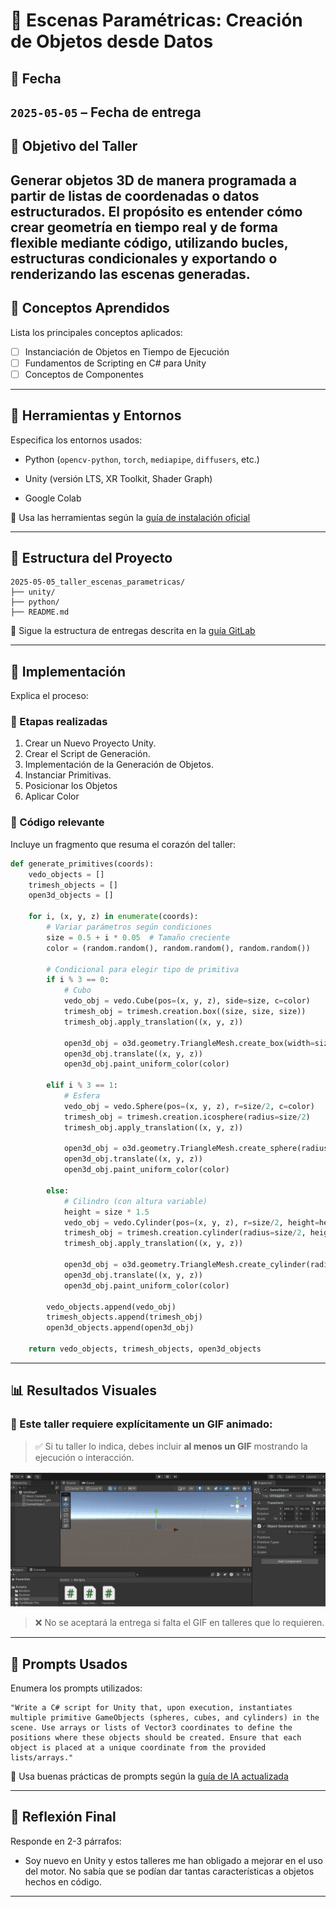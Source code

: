 # 🧪 Escenas Paramétricas: Creación de Objetos desde Datos

## 📅 Fecha
`2025-05-05` – Fecha de entrega 
---

## 🎯 Objetivo del Taller

Generar objetos 3D de manera programada a partir de listas de coordenadas o datos estructurados. El propósito es entender cómo crear geometría en tiempo real y de forma flexible mediante código, utilizando bucles, estructuras condicionales y exportando o renderizando las escenas generadas.
---

## 🧠 Conceptos Aprendidos

Lista los principales conceptos aplicados:

- [ ] Instanciación de Objetos en Tiempo de Ejecución
- [ ] Fundamentos de Scripting en C# para Unity
- [ ] Conceptos de Componentes

---

## 🔧 Herramientas y Entornos

Especifica los entornos usados:

- Python (`opencv-python`, `torch`, `mediapipe`, `diffusers`, etc.)
- Unity (versión LTS, XR Toolkit, Shader Graph)

- Google Colab

📌 Usa las herramientas según la [guía de instalación oficial](./guia_instalacion_entornos_visual.md)

---

## 📁 Estructura del Proyecto

```
2025-05-05_taller_escenas_parametricas/
├── unity/               
├── python/                 
├── README.md
```

📎 Sigue la estructura de entregas descrita en la [guía GitLab](./guia_gitlab_computacion_visual.md)

---

## 🧪 Implementación

Explica el proceso:

### 🔹 Etapas realizadas
1. Crear un Nuevo Proyecto Unity.
2. Crear el Script de Generación.
3. Implementación de la Generación de Objetos.
4. Instanciar Primitivas.
5. Posicionar los Objetos
6. Aplicar Color

### 🔹 Código relevante

Incluye un fragmento que resuma el corazón del taller:

```python
def generate_primitives(coords):
    vedo_objects = []
    trimesh_objects = []
    open3d_objects = []

    for i, (x, y, z) in enumerate(coords):
        # Variar parámetros según condiciones
        size = 0.5 + i * 0.05  # Tamaño creciente
        color = (random.random(), random.random(), random.random())

        # Condicional para elegir tipo de primitiva
        if i % 3 == 0:
            # Cubo
            vedo_obj = vedo.Cube(pos=(x, y, z), side=size, c=color)
            trimesh_obj = trimesh.creation.box((size, size, size))
            trimesh_obj.apply_translation((x, y, z))

            open3d_obj = o3d.geometry.TriangleMesh.create_box(width=size, height=size, depth=size)
            open3d_obj.translate((x, y, z))
            open3d_obj.paint_uniform_color(color)

        elif i % 3 == 1:
            # Esfera
            vedo_obj = vedo.Sphere(pos=(x, y, z), r=size/2, c=color)
            trimesh_obj = trimesh.creation.icosphere(radius=size/2)
            trimesh_obj.apply_translation((x, y, z))

            open3d_obj = o3d.geometry.TriangleMesh.create_sphere(radius=size/2)
            open3d_obj.translate((x, y, z))
            open3d_obj.paint_uniform_color(color)

        else:
            # Cilindro (con altura variable)
            height = size * 1.5
            vedo_obj = vedo.Cylinder(pos=(x, y, z), r=size/2, height=height, axis=(0, 1, 0), c=color)
            trimesh_obj = trimesh.creation.cylinder(radius=size/2, height=height)
            trimesh_obj.apply_translation((x, y, z))

            open3d_obj = o3d.geometry.TriangleMesh.create_cylinder(radius=size/2, height=height)
            open3d_obj.translate((x, y, z))
            open3d_obj.paint_uniform_color(color)

        vedo_objects.append(vedo_obj)
        trimesh_objects.append(trimesh_obj)
        open3d_objects.append(open3d_obj)

    return vedo_objects, trimesh_objects, open3d_objects

```

---

## 📊 Resultados Visuales

### 📌 Este taller **requiere explícitamente un GIF animado**:

> ✅ Si tu taller lo indica, debes incluir **al menos un GIF** mostrando la ejecución o interacción.

![Creación de Objetos desde Datos](python/Taller9Unity.gif)

> ❌ No se aceptará la entrega si falta el GIF en talleres que lo requieren.

---

## 🧩 Prompts Usados

Enumera los prompts utilizados:

```text
"Write a C# script for Unity that, upon execution, instantiates multiple primitive GameObjects (spheres, cubes, and cylinders) in the scene. Use arrays or lists of Vector3 coordinates to define the positions where these objects should be created. Ensure that each object is placed at a unique coordinate from the provided lists/arrays."
```

📎 Usa buenas prácticas de prompts según la [guía de IA actualizada](./guia_prompts_inteligencias_artificiales_actualizada.md)

---

## 💬 Reflexión Final

Responde en 2-3 párrafos:

- Soy nuevo en Unity y estos talleres me han obligado a mejorar en el uso del motor. No sabía que se podían dar tantas características a objetos hechos en código.

---
